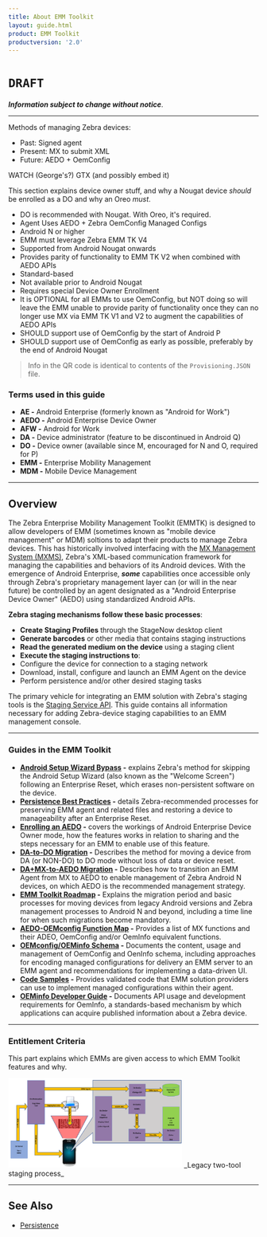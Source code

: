 ```yaml
---
title: About EMM Toolkit
layout: guide.html
product: EMM Toolkit
productversion: '2.0'
---
```


# `DRAFT`

**_Information subject to change without notice_**. 

-----

Methods of managing Zebra devices:

* Past: Signed agent
* Present: MX to submit XML
* Future: AEDO + OemConfig

WATCH (George's?) GTX (and possibly embed it)


This section explains device owner stuff, and why a Nougat device _should_ be enrolled as a DO and why an Oreo _must_. 

* DO is recommended with Nougat. With Oreo, it's required. 
* Agent Uses AEDO + Zebra OemConfig Managed Configs​
* Android N or higher​
* EMM must leverage Zebra EMM TK V4​
* Supported from Android Nougat onwards​
* Provides parity of functionality to EMM TK V2 when combined with AEDO APIs​
* Standard-based​
* Not available prior to Android Nougat​
* Requires special Device Owner Enrollment​
* It is OPTIONAL for all EMMs to use OemConfig, but NOT doing so will leave the EMM unable to provide parity of functionality once they can no longer use MX via EMM TK V1 and V2 to augment the capabilities of AEDO APIs​
* SHOULD support use of OemConfig by the start of Android P​
* SHOULD support use of OemConfig as early as possible, preferably by the end of Android Nougat​

> Info in the QR code is identical to contents of the `Provisioning.JSON` file.  

### Terms used in this guide

* **AE -** Android Enterprise (formerly known as "Android for Work")
* **AEDO -** Android Enterprise Device Owner
* **AFW -** Android for Work
* **DA -** Device administrator (feature to be discontinued in Android Q)
* **DO -** Device owner (available since M, encouraged for N and O, required for P)
* **EMM -** Enterprise Mobility Management
* **MDM -** Mobile Device Management

-----

## Overview

The Zebra Enterprise Mobility Management Toolkit (EMMTK) is designed to allow developers of EMM (sometimes known as "mobile device management" or MDM) soltions to adapt their products to manage Zebra devices. This has historically involved interfacing with the [MX Management System (MXMS)](/mx/overview), Zebra's XML-based communication framework for managing the capabilities and behaviors of its Android devices. With the emergence of Android Enterprise, **_some_** capabilities once accessible only through Zebra's proprietary management layer can (or will in the near future) be controlled by an agent designated as a "Android Enterprise Device Owner" (AEDO) using standardized Android APIs. 

**Zebra staging mechanisms follow these basic processes**:​

* **Create Staging Profiles** through the StageNow desktop client
* **Generate barcodes** or other media that contains staging instructions​
* **Read the generated medium on the device** using a staging client
* **Execute the staging instructions to**:​
 * Configure the device for connection to a staging network​
 * Download, install, configure and launch an EMM Agent on the device​
 * Perform persistence and/or other desired staging tasks

The primary vehicle for integrating an EMM solution with Zebra's staging tools is the [Staging Service API](../api). This guide contains all information necessary for adding Zebra-device staging capabilities to an EMM management console. 

-----

### Guides in the EMM Toolkit

* **[Android Setup Wizard Bypass](../bypass) -** explains Zebra's method for skipping the Android Setup Wizard (also known as the "Welcome Screen") following an Enterprise Reset, which erases non-persistent software on the device. 
* **[Persistence Best Practices](../persistence) -** details Zebra-recommended processes for preserving EMM agent and related files and restoring a device to manageability after an Enterprise Reset.
* **[Enrolling an AEDO](../enrollaedo) -** covers the workings of Android Enterprise Device Owner mode, how the features works in relation to sharing and the steps necessary for an EMM to enable use of this feature.
* **[DA-to-DO Migration](../migratedo) -** Describes the method for moving a device from DA (or NON-DO) to DO mode without loss of data or device reset.
* **[DA+MX-to-AEDO Migration](../migrateaedo) -** Describes how to transition an EMM Agent from MX to AEDO to enable management of Zebra Android N devices, on which AEDO is the recommended management strategy.
* **[EMM Toolkit Roadmap](../roadmap) -**  Explains the migration period and basic processes for moving devices from legacy Android versions and Zebra management processes to Android N and beyond, including a time line for when such migrations become mandatory.
* **[AEDO-OEMconfig Function Map](../functionmap) -** Provides a list of MX functions and their ADEO, OemConfig and/or OemInfo equivalent functions.
* **[OEMconfig/OEMinfo Schema](../schema) -** Documents the content, usage and management of OemConfig and OenInfo schema, including approaches for encoding managed configurations for delivery an EMM server to an EMM agent and recommendations for implementing a data-driven UI.
* **[Code Samples](../samples) -** Provides validated code that EMM solution providers can use to implement managed configurations within their agent.
* **[OEMinfo Developer Guide](../oeminfodevguide) -** Documents API usage and development requirements for OemInfo, a standards-based mechanism by which applications can acquire published information about a Zebra device.

<!-- 
* **[Staging API Service](../api) -** explains how to use the Staging API service from an EMM console to produce StageNow barcodes and to enroll an AEDO EMM Agent using the StageNow client app.
 -->


-----


<!-- 
DO WE WANT TO GO HERE: 
Prior solutions required two separate sets of tools: One to generate the XML-based profiles for consumption by a client on the device, and another to 

and read them on the device for configuring Zebra devices, and another could export those profiles for deployment through an EMM. Zebra is phasing out the two-tool solution in favor of informing EMM solution providers how to modify their tools to generate the XML. 


In essence, 

This Toolkit provides a sample application and the following guide to walk through the common tasks and components that you will use in order for your MDM client to interface with the MXMS (MX Management System) available on Zebra Android devices. This Toolkit does not provide the means to generate XML required to exchange data with the MXMS. XML should be generated by utilizing the "Export a Profile to an MDM" feature of StageNow 2.3. XML, once generated, should be passed into the MDM client via some transport mechanism, processed on the client by submission to the MXMS and then the resulting XML response from MXMS should be passed back out of the client for processing. The MXMS XML response will contain data as to whether the submitted XML processed successfully, or failed due to errors in XML syntax or requested operation.

To work with StageNow and consume XML for the MX management layer

To persist an agent and/or service on the device following an enterprise reset. 

 -->

### Entitlement Criteria

This part explains which EMMs are given access to which EMM Toolkit features and why.  


<img alt="image" style="height:180px" src="legacy_staging_mechanism.png"/>
_Legacy two-tool staging process_
<br>

-----

## See Also

* [Persistence](../persistence)
<!-- 
* [Staging APIs](../api)

 -->